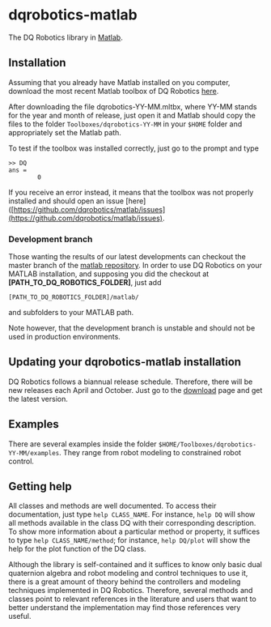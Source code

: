 # dqrobotics-matlab

The DQ Robotics library in [Matlab](https://www.mathworks.com/).

## Installation

Assuming that you already have Matlab installed on you computer, download the most recent Matlab toolbox of DQ Robotics [here](https://github.com/dqrobotics/matlab/releases/latest). 

After downloading the file dqrobotics-YY-MM.mltbx, where YY-MM stands for the year and month of release, just open it and Matlab should copy the files to the folder `Toolboxes/dqrobotics-YY-MM` in your `$HOME` folder and appropriately set the Matlab path. 

To test if the toolbox was installed correctly, just go to the prompt and type 

```ans = .
>> DQ
ans = 
        0     
```

If you receive an error instead, it means that the toolbox was not properly installed and should open an issue [here]([https://github.com/dqrobotics/matlab/issues](https://github.com/dqrobotics/matlab/issues).

### Development branch

Those wanting the results of our latest developments can checkout the master branch of the [matlab repository](https://github.com/dqrobotics/matlab). In order to use DQ Robotics on your MATLAB installation, and supposing you did the checkout at **[PATH_TO_DQ_ROBOTICS_FOLDER]**, just add 

```
[PATH_TO_DQ_ROBOTICS_FOLDER]/matlab/
```

and subfolders to your MATLAB path.

Note however, that the development branch is unstable and should not be used in production environments.

## Updating your dqrobotics-matlab installation

DQ Robotics follows a biannual release schedule. Therefore, there will be new releases each April and October. Just go to the [download](https://github.com/dqrobotics/matlab/releases/latest) page and get the latest version. 

## Examples

There are several examples inside the folder `$HOME/Toolboxes/dqrobotics-YY-MM/examples`. They range from robot modeling to constrained robot control. 

## Getting help

All classes and methods are well documented. To access their documentation, just type `help CLASS_NAME`. For instance, `help DQ` will show all methods available in the class DQ with their corresponding description. To show more information about a particular method or property, it suffices to type `help CLASS_NAME/method`; for instance, `help DQ/plot`  will show the help for the plot  function of the DQ class.

Although the library is self-contained and it suffices to know only basic dual quaternion algebra and robot modeling and control techniques to use it, there is a great amount of theory behind the controllers and modeling techniques implemented in DQ Robotics. Therefore, several methods and classes point to relevant references in the literature and users that want to better understand the implementation may find those references very useful.



